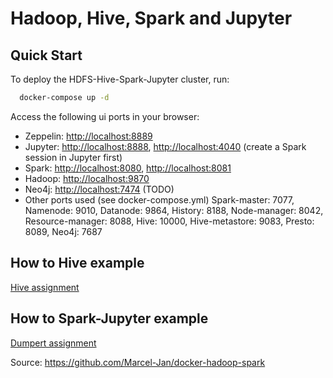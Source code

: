 # Hadoop, Hive, Spark and Jupyter

## Quick Start

To deploy the HDFS-Hive-Spark-Jupyter cluster, run:
```bash
  docker-compose up -d
```

Access the following ui ports in your browser:

* Zeppelin: <http://localhost:8889>
* Jupyter: <http://localhost:8888>, <http://localhost:4040> (create a Spark session in Jupyter first)
* Spark: <http://localhost:8080>, <http://localhost:8081>
* Hadoop: <http://localhost:9870>
* Neo4j: <http://localhost:7474> (TODO)
* Other ports used (see docker-compose.yml)
  Spark-master: 7077, Namenode: 9010, Datanode: 9864, History: 8188, Node-manager: 8042, Resource-manager: 8088, Hive: 10000, Hive-metastore: 9083, Presto: 8089, Neo4j: 7687


## How to Hive example
[Hive assignment](Assignment_Hive.md)

## How to Spark-Jupyter example
[Dumpert assignment](Assignment_Dumpert.md)


Source: https://github.com/Marcel-Jan/docker-hadoop-spark
